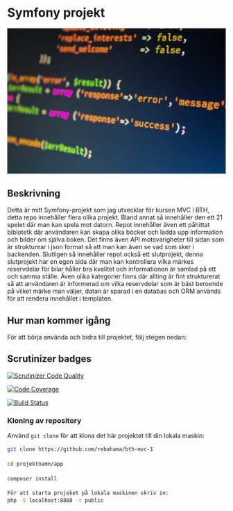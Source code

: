 
# Symfony projekt

![Symfony](/public/img/code.jpg)

## Beskrivning

Detta är mitt Symfony-projekt som jag utvecklar för kursen MVC i BTH, detta repo innehåller flera olika projekt.
Bland annat så innehåller den ett 21 spelet där man kan spela mot datorn. Repot innehåller även ett påhittat biblotetk där användaren kan 
skapa olika böcker och ladda upp information och bilder om själva boken. Det finns även API motsvarigheter till sidan som är strukturear i json format så
att man kan även se vad som sker i backenden. Slutligen så innehåller repot också ett slutprojekt, denna slutprojekt har en egen sida där man kan kontrollera vilka märkes reservdelar för bilar håller bra kvalitet och informationen är samlad på ett och samma ställe. Även olika kategorier finns där 
allting är fint strukturerat så att användaren är informerad om vilka reservdelar som är bäst beroende på vilket märke man väljer, datan är sparad i en databas och ORM används för att rendera innehållet i templaten.

## Hur man kommer igång

För att börja använda och bidra till projektet, följ stegen nedan:

## Scrutinizer badges

[![Scrutinizer Code Quality](https://scrutinizer-ci.com/g/rebahama/bth-mvc-1/badges/quality-score.png?b=main)](https://scrutinizer-ci.com/g/rebahama/bth-mvc-1/?branch=main)

[![Code Coverage](https://scrutinizer-ci.com/g/rebahama/bth-mvc-1/badges/coverage.png?b=main)](https://scrutinizer-ci.com/g/rebahama/bth-mvc-1/?branch=main)


[![Build Status](https://scrutinizer-ci.com/g/rebahama/bth-mvc-1/badges/build.png?b=main)](https://scrutinizer-ci.com/g/rebahama/bth-mvc-1/build-status/main)

### Kloning av repository

Använd `git clone` för att klona det här projektet till din lokala maskin:

```bash
git clone https://github.com/rebahama/bth-mvc-1

cd projektnamn/app

composer install

För att starta projeket på lokala maskinen skriv in:
php -S localhost:8888 -t public
